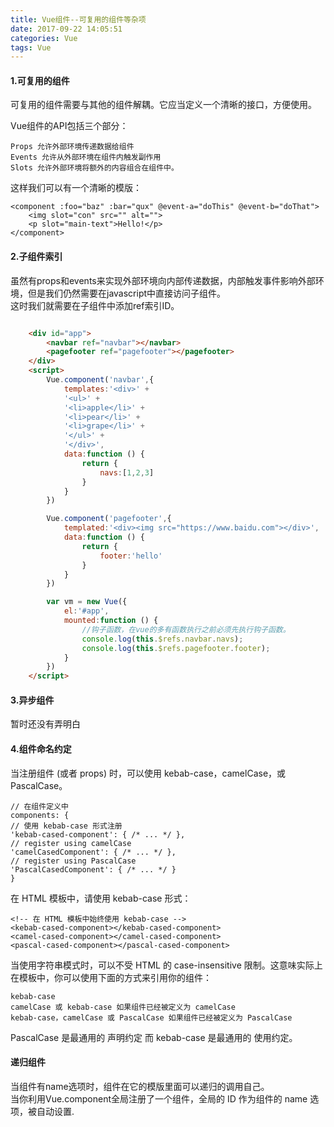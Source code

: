 ```yaml
---
title: Vue组件--可复用的组件等杂项
date: 2017-09-22 14:05:51
categories: Vue
tags: Vue
---
```


#### 1.可复用的组件

可复用的组件需要与其他的组件解耦。它应当定义一个清晰的接口，方便使用。

Vue组件的API包括三个部分：

	Props 允许外部环境传递数据给组件  
	Events 允许从外部环境在组件内触发副作用  
	Slots 允许外部环境将额外的内容组合在组件中。  

这样我们可以有一个清晰的模版：

	<component :foo="baz" :bar="qux" @event-a="doThis" @event-b="doThat">
		<img slot="con" src="" alt="">
		<p slot="main-text">Hello!</p>
	</component>


#### 2.子组件索引

虽然有props和events来实现外部环境向内部传递数据，内部触发事件影响外部环境，但是我们仍然需要在javascript中直接访问子组件。  
这时我们就需要在子组件中添加ref索引ID。

``` html

	<div id="app">
        <navbar ref="navbar"></navbar>
        <pagefooter ref="pagefooter"></pagefooter>
    </div>
    <script>
        Vue.component('navbar',{
            templates:'<div>' +
            '<ul>' +
            '<li>apple</li>' +
            '<li>pear</li>' +
            '<li>grape</li>' +
            '</ul>' +
            '</div>',
            data:function () {
                return {
                    navs:[1,2,3]
                }
            }
        })

        Vue.component('pagefooter',{
            templated:'<div><img src="https://www.baidu.com"></div>',
            data:function () {
                return {
                    footer:'hello'
                }
            }
        })

        var vm = new Vue({
            el:'#app',
            mounted:function () {
                //钩子函数，在vue的多有函数执行之前必须先执行钩子函数。
                console.log(this.$refs.navbar.navs);
                console.log(this.$refs.pagefooter.footer);
            }
        })
    </script>

```

#### 3.异步组件

暂时还没有弄明白

#### 4.组件命名约定

当注册组件 (或者 props) 时，可以使用 kebab-case，camelCase，或 PascalCase。

	// 在组件定义中
	components: {
	// 使用 kebab-case 形式注册
	'kebab-cased-component': { /* ... */ },
	// register using camelCase
	'camelCasedComponent': { /* ... */ },
	// register using PascalCase
	'PascalCasedComponent': { /* ... */ }
	}    

在 HTML 模板中，请使用 kebab-case 形式：

	<!-- 在 HTML 模板中始终使用 kebab-case -->
	<kebab-cased-component></kebab-cased-component>
	<camel-cased-component></camel-cased-component>
	<pascal-cased-component></pascal-cased-component>	

当使用字符串模式时，可以不受 HTML 的 case-insensitive 限制。这意味实际上在模板中，你可以使用下面的方式来引用你的组件：

	kebab-case
	camelCase 或 kebab-case 如果组件已经被定义为 camelCase
	kebab-case，camelCase 或 PascalCase 如果组件已经被定义为 PascalCase	

PascalCase 是最通用的 声明约定 而 kebab-case 是最通用的 使用约定。	

#### 递归组件

当组件有name选项时，组件在它的模版里面可以递归的调用自己。  
当你利用Vue.component全局注册了一个组件，全局的 ID 作为组件的 name 选项，被自动设置.

